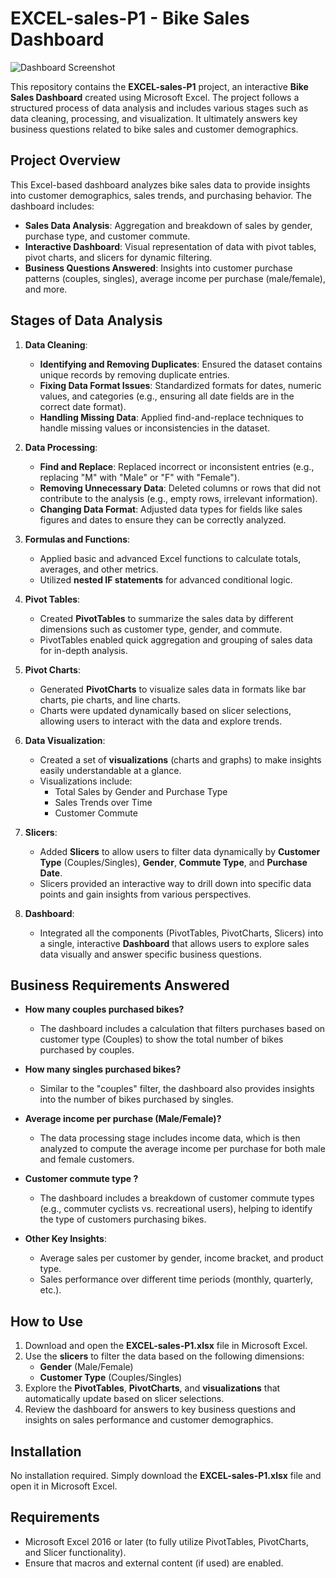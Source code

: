 # EXCEL-sales-P1 - Bike Sales Dashboard

![Dashboard Screenshot](path-to-your-screenshot.png)

This repository contains the **EXCEL-sales-P1** project, an interactive **Bike Sales Dashboard** created using Microsoft Excel. The project follows a structured process of data analysis and includes various stages such as data cleaning, processing, and visualization. It ultimately answers key business questions related to bike sales and customer demographics.

## Project Overview

This Excel-based dashboard analyzes bike sales data to provide insights into customer demographics, sales trends, and purchasing behavior. The dashboard includes:
- **Sales Data Analysis**: Aggregation and breakdown of sales by gender, purchase type, and customer commute.
- **Interactive Dashboard**: Visual representation of data with pivot tables, pivot charts, and slicers for dynamic filtering.
- **Business Questions Answered**: Insights into customer purchase patterns (couples, singles), average income per purchase (male/female), and more.

## Stages of Data Analysis

1. **Data Cleaning**:
   - **Identifying and Removing Duplicates**: Ensured the dataset contains unique records by removing duplicate entries.
   - **Fixing Data Format Issues**: Standardized formats for dates, numeric values, and categories (e.g., ensuring all date fields are in the correct date format).
   - **Handling Missing Data**: Applied find-and-replace techniques to handle missing values or inconsistencies in the dataset.

2. **Data Processing**:
   - **Find and Replace**: Replaced incorrect or inconsistent entries (e.g., replacing "M" with "Male" or "F" with "Female").
   - **Removing Unnecessary Data**: Deleted columns or rows that did not contribute to the analysis (e.g., empty rows, irrelevant information).
   - **Changing Data Format**: Adjusted data types for fields like sales figures and dates to ensure they can be correctly analyzed.

3. **Formulas and Functions**:
   - Applied basic and advanced Excel functions to calculate totals, averages, and other metrics.
   - Utilized **nested IF statements** for advanced conditional logic.

4. **Pivot Tables**:
   - Created **PivotTables** to summarize the sales data by different dimensions such as customer type, gender, and commute.
   - PivotTables enabled quick aggregation and grouping of sales data for in-depth analysis.

5. **Pivot Charts**:
   - Generated **PivotCharts** to visualize sales data in formats like bar charts, pie charts, and line charts.
   - Charts were updated dynamically based on slicer selections, allowing users to interact with the data and explore trends.

6. **Data Visualization**:
   - Created a set of **visualizations** (charts and graphs) to make insights easily understandable at a glance.
   - Visualizations include:
     - Total Sales by Gender and Purchase Type
     - Sales Trends over Time
     - Customer Commute

7. **Slicers**:
   - Added **Slicers** to allow users to filter data dynamically by **Customer Type** (Couples/Singles), **Gender**, **Commute Type**, and **Purchase Date**.
   - Slicers provided an interactive way to drill down into specific data points and gain insights from various perspectives.

8. **Dashboard**:
   - Integrated all the components (PivotTables, PivotCharts, Slicers) into a single, interactive **Dashboard** that allows users to explore sales data visually and answer specific business questions.

## Business Requirements Answered

- **How many couples purchased bikes?**
  - The dashboard includes a calculation that filters purchases based on customer type (Couples) to show the total number of bikes purchased by couples.

- **How many singles purchased bikes?**
  - Similar to the "couples" filter, the dashboard also provides insights into the number of bikes purchased by singles.

- **Average income per purchase (Male/Female)?**
  - The data processing stage includes income data, which is then analyzed to compute the average income per purchase for both male and female customers.

- **Customer commute type ?**
  - The dashboard includes a breakdown of customer commute types (e.g., commuter cyclists vs. recreational users), helping to identify the type of customers purchasing bikes.

- **Other Key Insights**:
  - Average sales per customer by gender, income bracket, and product type.
  - Sales performance over different time periods (monthly, quarterly, etc.).

## How to Use

1. Download and open the **EXCEL-sales-P1.xlsx** file in Microsoft Excel.
2. Use the **slicers** to filter the data based on the following dimensions:
   - **Gender** (Male/Female)
   - **Customer Type** (Couples/Singles)
3. Explore the **PivotTables**, **PivotCharts**, and **visualizations** that automatically update based on slicer selections.
4. Review the dashboard for answers to key business questions and insights on sales performance and customer demographics.

## Installation

No installation required. Simply download the **EXCEL-sales-P1.xlsx** file and open it in Microsoft Excel.

## Requirements

- Microsoft Excel 2016 or later (to fully utilize PivotTables, PivotCharts, and Slicer functionality).
- Ensure that macros and external content (if used) are enabled.


